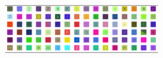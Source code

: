 <table>
<tr>
<td><img src="gr3.gif"></td>
<td><img src="64.gif"></td>
<td><img src="5B.gif"></td>
<td><img src="28.gif"></td>
<td><img src="5A.gif"></td>
<td><img src="35.gif"></td>
<td><img src="45.gif"></td>
<td><img src="47.gif"></td>
<td><img src="7B.gif"></td>
<td><img src="3E.gif"></td>
<td><img src="4D.gif"></td>
<td><img src="76.gif"></td>
<td><img src="58.gif"></td>
<td><img src="46.gif"></td>
<td><img src="39.gif"></td>
<td><img src="63.gif"></td>
</tr>
<tr>
<td><img src="44.gif"></td>
<td><img src="5D.gif"></td>
<td><img src="2A.gif"></td>
<td><img src="24.gif"></td>
<td><img src="73.gif"></td>
<td><img src="62.gif"></td>
<td><img src="49.gif"></td>
<td><img src="43.gif"></td>
<td><img src="7D.gif"></td>
<td><img src="74.gif"></td>
<td><img src="7C.gif"></td>
<td><img src="72.gif"></td>
<td><img src="55.gif"></td>
<td><img src="42.gif"></td>
<td><img src="31.gif"></td>
<td><img src="48.gif"></td>
</tr>
<tr>
<td><img src="5F.gif"></td>
<td><img src="79.gif"></td>
<td><img src="59.gif"></td>
<td><img src="2E.gif"></td>
<td><img src="gr2.gif"></td>
<td><img src="69.gif"></td>
<td><img src="2C.gif"></td>
<td><img src="6A.gif"></td>
<td><img src="26.gif"></td>
<td><img src="30.gif"></td>
<td><img src="7A.gif"></td>
<td><img src="4E.gif"></td>
<td><img src="68.gif"></td>
<td><img src="2D.gif"></td>
<td><img src="66.gif"></td>
<td><img src="2F.gif"></td>
</tr>
<tr>
<td><img src="4A.gif"></td>
<td><img src="6E.gif"></td>
<td><img src="29.gif"></td>
<td><img src="60.gif"></td>
<td><img src="57.gif"></td>
<td><img src="50.gif"></td>
<td><img src="4B.gif"></td>
<td><img src="4C.gif"></td>
<td><img src="51.gif"></td>
<td><img src="3C.gif"></td>
<td><img src="65.gif"></td>
<td><img src="70.gif"></td>
<td><img src="3D.gif"></td>
<td><img src="25.gif"></td>
<td><img src="gr1.gif"></td>
<td><img src="23.gif"></td>
</tr>
<tr>
<td><img src="5E.gif"></td>
<td><img src="41.gif"></td>
<td><img src="3A.gif"></td>
<td><img src="37.gif"></td>
<td><img src="53.gif"></td>
<td><img src="34.gif"></td>
<td><img src="3B.gif"></td>
<td><img src="2B.gif"></td>
<td><img src="40.gif"></td>
<td><img src="3F.gif"></td>
<td><img src="7E.gif"></td>
<td><img src="4F.gif"></td>
<td><img src="38.gif"></td>
<td><img src="33.gif"></td>
<td><img src="6C.gif"></td>
<td><img src="22.gif"></td>
</tr>
<tr>
<td><img src="6D.gif"></td>
<td><img src="78.gif"></td>
<td><img src="54.gif"></td>
<td><img src="56.gif"></td>
<td><img src="77.gif"></td>
<td><img src="67.gif"></td>
<td><img src="75.gif"></td>
<td><img src="32.gif"></td>
<td><img src="21.gif"></td>
<td><img src="71.gif"></td>
<td><img src="36.gif"></td>
<td><img src="27.gif"></td>
<td><img src="52.gif"></td>
<td><img src="6B.gif"></td>
<td><img src="6F.gif"></td>
<td><img src="61.gif"></td>
</tr>
</table>
